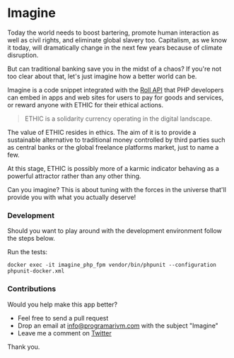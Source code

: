 # Imagine

Today the world needs to boost bartering, promote human interaction as well as civil rights, and eliminate global slavery too. Capitalism, as we know it today, will dramatically change in the next few years because of climate disruption.

But can traditional banking save you in the midst of a chaos? If you're not too clear about that, let's just imagine how a better world can be.

Imagine is a code snippet integrated with the [Roll API](https://docs.tryroll.com/) that PHP developers can embed in apps and web sites for users to pay for goods and services, or reward anyone with ETHIC for their ethical actions.

> ETHIC is a solidarity currency operating in the digital landscape.

The value of ETHIC resides in ethics. The aim of it is to provide a sustainable alternative to traditional money controlled by third parties such as central banks or the global freelance platforms market, just to name a few.

At this stage, ETHIC is possibly more of a karmic indicator behaving as a powerful attractor rather than any other thing.

Can you imagine? This is about tuning with the forces in the universe that'll provide you with what you actually deserve!

### Development

Should you want to play around with the development environment follow the steps below.

Run the tests:

	docker exec -it imagine_php_fpm vendor/bin/phpunit --configuration phpunit-docker.xml

### Contributions

Would you help make this app better?

- Feel free to send a pull request
- Drop an email at info@programarivm.com with the subject "Imagine"
- Leave me a comment on [Twitter](https://twitter.com/programarivm)

Thank you.
